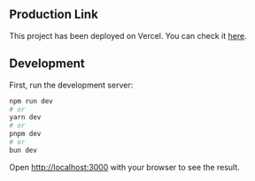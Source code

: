 ## Production Link

This project has been deployed on Vercel. You can check it [here](https://clinicaltrials-omega.vercel.app/).

## Development

First, run the development server:

```bash
npm run dev
# or
yarn dev
# or
pnpm dev
# or
bun dev
```

Open [http://localhost:3000](http://localhost:3000) with your browser to see the result.
  